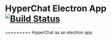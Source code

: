 # HyperChat Electron App [![Build Status](https://travis-ci.com/hypercubemc-github/HyperChat-Electron-App.svg?branch=master)](https://travis-ci.com/hypercubemc-github/HyperChat-Electron-App)
=========
HyperChat as an electron app.
